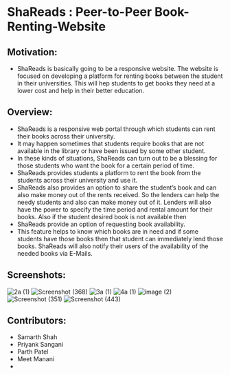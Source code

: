# ShaReads : Peer-to-Peer Book-Renting-Website

## Motivation:
* ShaReads is basically going to be a responsive website.
The website is focused on developing a platform for renting
books between the student in their universities. This will
hep students to get books they need at a lower cost and
help in their better education.

## Overview: 
* ShaReads is a responsive web portal through which
students can rent their books across their university.
* It may happen sometimes that students require books
that are not available in the library or have been issued by
some other student.
* In these kinds of situations, ShaReads can turn out to be
a blessing for those students who want the book for a
certain period of time.
* ShaReads provides students a platform to rent the book
from the students across their university and use it.
* ShaReads also provides an option to share the student’s
book and can also make money out of the rents received.
So the lenders can help the needy students and also can
make money out of it. Lenders will also have the power to
specify the time period and rental amount for their books.
Also if the student desired book is not available then
* ShaReads provide an option of requesting book
availability.
* This feature helps to know which books are in need and if
some students have those books then that student can
immediately lend those books.
ShaReads will also notify their users of the availability of
the needed books via E-Mails.


## Screenshots:
![2a (1)](https://user-images.githubusercontent.com/47913479/119267868-08e93f80-bc0e-11eb-9d32-165e80dc4985.png)
![Screenshot (368)](https://user-images.githubusercontent.com/47913479/119267875-10a8e400-bc0e-11eb-958e-bc990b251a85.png)
![3a (1)](https://user-images.githubusercontent.com/47913479/119267882-17375b80-bc0e-11eb-91ad-3b47e4e5daf4.png)
![4a (1)](https://user-images.githubusercontent.com/47913479/119267899-28806800-bc0e-11eb-9944-eaa92e9c2103.png)
![image (2)](https://user-images.githubusercontent.com/47913479/119267908-2e764900-bc0e-11eb-90c5-2456a07c8355.png)
![Screenshot (351)](https://user-images.githubusercontent.com/47913479/119267913-32a26680-bc0e-11eb-93d9-ded3066de298.png)
![Screenshot (443)](https://user-images.githubusercontent.com/47913479/119267957-5ebde780-bc0e-11eb-91ea-a787916e503b.png)

## Contributors:
* Samarth Shah
* Priyank Sangani
* Parth Patel
* Meet Manani
* 

